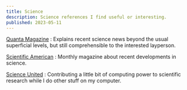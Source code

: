 ```yaml
---
title: Science
description: Science references I find useful or interesting.
published: 2023-05-11
---
```


[Quanta Magazine](https://www.quantamagazine.org/)
:   Explains recent science news beyond the usual superficial levels,
    but still comprehensible to the interested layperson.

[Scientific American](https://www.scientificamerican.com/)
:   Monthly magazine about recent developments in science.

[Science United](https://scienceunited.org/)
:   Contributing a little bit of computing power to scientific research
    while I do other stuff on my computer.
